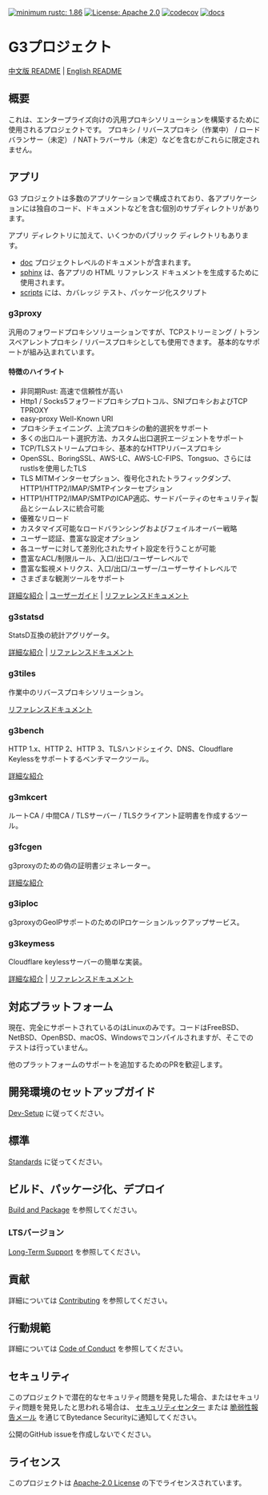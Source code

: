 [![minimum rustc: 1.86](https://img.shields.io/badge/minimum%20rustc-1.86-green?logo=rust)](https://www.whatrustisit.com)
[![License: Apache 2.0](https://img.shields.io/badge/license-Apache_2.0-blue.svg)](LICENSE)
[![codecov](https://codecov.io/gh/bytedance/g3/graph/badge.svg?token=TSQCA4ALQM)](https://codecov.io/gh/bytedance/g3)
[![docs](https://readthedocs.org/projects/g3-project/badge)](https://g3-project.readthedocs.io/)

# G3プロジェクト

[中文版 README](README.zh_CN.md) | [English README](README.md)

## 概要

これは、エンタープライズ向けの汎用プロキシソリューションを構築するために使用されるプロジェクトです。
プロキシ / リバースプロキシ（作業中） / ロードバランサー（未定） / NATトラバーサル（未定）などを含むがこれらに限定されません。

## アプリ

G3 プロジェクトは多数のアプリケーションで構成されており、各アプリケーションには独自のコード、ドキュメントなどを含む個別のサブディレクトリがあります。

アプリ ディレクトリに加えて、いくつかのパブリック ディレクトリもあります。

- [doc](doc) プロジェクトレベルのドキュメントが含まれます。
- [sphinx](sphinx) は、各アプリの HTML リファレンス ドキュメントを生成するために使用されます。
- [scripts](scripts) には、カバレッジ テスト、パッケージ化スクリプト

### g3proxy

汎用のフォワードプロキシソリューションですが、TCPストリーミング / トランスペアレントプロキシ / リバースプロキシとしても使用できます。
基本的なサポートが組み込まれています。

#### 特徴のハイライト

- 非同期Rust: 高速で信頼性が高い
- Http1 / Socks5フォワードプロキシプロトコル、SNIプロキシおよびTCP TPROXY
- easy-proxy Well-Known URI
- プロキシチェイニング、上流プロキシの動的選択をサポート
- 多くの出口ルート選択方法、カスタム出口選択エージェントをサポート
- TCP/TLSストリームプロキシ、基本的なHTTPリバースプロキシ
- OpenSSL、BoringSSL、AWS-LC、AWS-LC-FIPS、Tongsuo、さらにはrustlsを使用したTLS
- TLS MITMインターセプション、復号化されたトラフィックダンプ、HTTP1/HTTP2/IMAP/SMTPインターセプション
- HTTP1/HTTP2/IMAP/SMTPのICAP適応、サードパーティのセキュリティ製品とシームレスに統合可能
- 優雅なリロード
- カスタマイズ可能なロードバランシングおよびフェイルオーバー戦略
- ユーザー認証、豊富な設定オプション
- 各ユーザーに対して差別化されたサイト設定を行うことが可能
- 豊富なACL/制限ルール、入口/出口/ユーザーレベルで
- 豊富な監視メトリクス、入口/出口/ユーザー/ユーザーサイトレベルで
- さまざまな観測ツールをサポート

[詳細な紹介](g3proxy/README.md) | [ユーザーガイド](g3proxy/UserGuide.en_US.md) |
[リファレンスドキュメント](https://g3-project.readthedocs.io/projects/g3proxy/en/latest/)

### g3statsd

StatsD互換の統計アグリゲータ。

[詳細な紹介](g3statsd/README.md) | [リファレンスドキュメント](https://g3-project.readthedocs.io/projects/g3statsd/en/latest/)

### g3tiles

作業中のリバースプロキシソリューション。

[リファレンスドキュメント](https://g3-project.readthedocs.io/projects/g3tiles/en/latest/)

### g3bench

HTTP 1.x、HTTP 2、HTTP 3、TLSハンドシェイク、DNS、Cloudflare Keylessをサポートするベンチマークツール。

[詳細な紹介](g3bench/README.md)

### g3mkcert

ルートCA / 中間CA / TLSサーバー / TLSクライアント証明書を作成するツール。

### g3fcgen

g3proxyのための偽の証明書ジェネレーター。

[詳細な紹介](g3fcgen/README.md)

### g3iploc

g3proxyのGeoIPサポートのためのIPロケーションルックアップサービス。

### g3keymess

Cloudflare keylessサーバーの簡単な実装。

[詳細な紹介](g3keymess/README.md) |
[リファレンスドキュメント](https://g3-project.readthedocs.io/projects/g3keymess/en/latest/)

## 対応プラットフォーム

現在、完全にサポートされているのはLinuxのみです。コードはFreeBSD、NetBSD、OpenBSD、macOS、Windowsでコンパイルされますが、そこでのテストは行っていません。

他のプラットフォームのサポートを追加するためのPRを歓迎します。

## 開発環境のセットアップガイド

[Dev-Setup](doc/dev-setup.md) に従ってください。

## 標準

[Standards](doc/standards.md) に従ってください。

## ビルド、パッケージ化、デプロイ

[Build and Package](doc/build_and_package.md) を参照してください。

### LTSバージョン

[Long-Term Support](doc/long-term_support.md) を参照してください。

## 貢献

詳細については [Contributing](CONTRIBUTING.md) を参照してください。

## 行動規範

詳細については [Code of Conduct](CODE_OF_CONDUCT.md) を参照してください。

## セキュリティ

このプロジェクトで潜在的なセキュリティ問題を発見した場合、またはセキュリティ問題を発見したと思われる場合は、
[セキュリティセンター](https://security.bytedance.com/src) または [脆弱性報告メール](mailto:sec@bytedance.com)
を通じてBytedance Securityに通知してください。

公開のGitHub issueを作成しないでください。

## ライセンス

このプロジェクトは [Apache-2.0 License](LICENSE) の下でライセンスされています。

